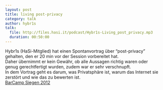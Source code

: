 ```yaml
---
layout: post
title: living post-privacy
category: talk
author: hybr1s
talk:
  file: http://files.hasi.it/podcast/Hybr1s-Living_post_privacy.mp3
  duration: 00:50:00
---
```

Hybr1s (HaSi-Mitglied) hat einen Spontanvortrag über “post-privacy” gehalten, den er 20 min vor der Session vorbereitet hat.  
Daher übernimmt er kein Gewähr, ob alle Aussagen richtig waren oder genug gerechtfertigt wurden, zudem war er sehr verschnupft.  
In dem Vortrag geht es darum, was Privatsphäre ist, warum das Internet sie zerstört und wie das zu bewerten ist.  
[BarCamp Siegen 2012](http://barcamp-siegen.de/)
